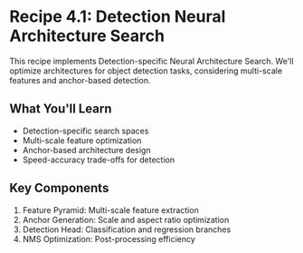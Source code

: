 # Recipe 4.1: Detection Neural Architecture Search

This recipe implements Detection-specific Neural Architecture Search. We'll optimize architectures for object detection tasks, considering multi-scale features and anchor-based detection.

## What You'll Learn
- Detection-specific search spaces
- Multi-scale feature optimization
- Anchor-based architecture design
- Speed-accuracy trade-offs for detection

## Key Components
1. Feature Pyramid: Multi-scale feature extraction
2. Anchor Generation: Scale and aspect ratio optimization
3. Detection Head: Classification and regression branches
4. NMS Optimization: Post-processing efficiency
